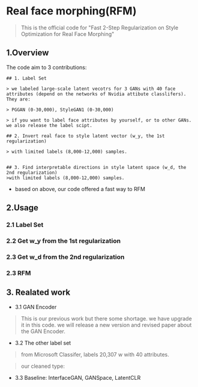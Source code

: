 # Real face morphing(RFM)

> This is the official code for "Fast 2-Step Regularization on Style Optimization for Real Face Morphing"

## 1.Overview

The code aim to 3 contributions:

    ## 1. Label Set
    
    > we labeled large-scale latent vecotrs for 3 GANs with 40 face attributes (depend on the networks of Nvidia attibute classlifers). They are:

    > PGGAN (0-30,000), StyleGAN1 (0-30,000)

    > if you want to label face attributes by yourself, or to other GANs.  we also release the label scipt. 

    ## 2. Invert real face to style latent vector (w_y, the 1st regularization)

    > with limited labels (8,000-12,000) samples. 


    ## 3. Find interpretable directions in style latent space (w_d, the 2nd regularization)
    >with limited labels (8,000-12,000) samples. 

- based on above, our code offered a fast way to RFM

## 2.Usage

### 2.1 Label Set

### 2.2 Get w_y from the 1st regularization

### 2.3 Get w_d from the 2nd regularization

### 2.3 RFM


## 3. Realated work

- 3.1 GAN Encoder 

> This is our previous work but there some shortage. we have upgrade it in this code. we will release a new version and revised paper about the GAN Encoder.

- 3.2 The other label set 

> from Microsoft Classifer, labels 20,307 w with 40 attributes.

> our cleaned type:

- 3.3 Baseline: InterfaceGAN, GANSpace, LatentCLR














